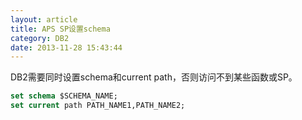 ```yaml
---
layout: article
title: APS SP设置schema
category: DB2
date: 2013-11-28 15:43:44
---
```


DB2需要同时设置schema和current path，否则访问不到某些函数或SP。

```sql
set schema $SCHEMA_NAME;
set current path PATH_NAME1,PATH_NAME2;
```
